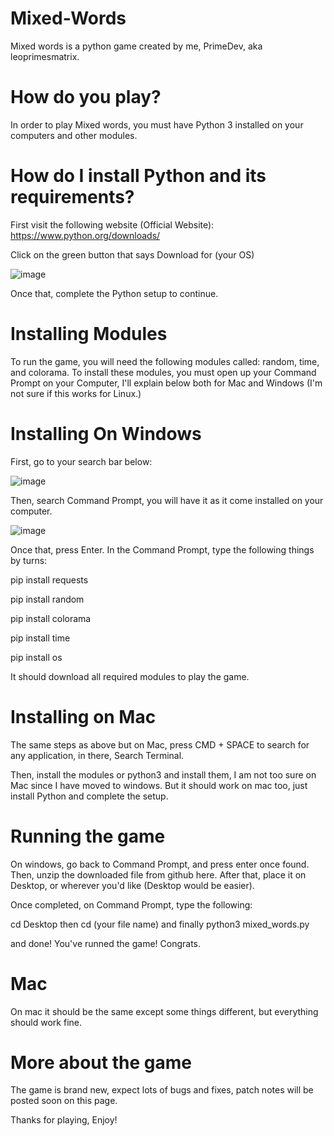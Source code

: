 # Mixed-Words
Mixed words is a python game created by me, PrimeDev, aka leoprimesmatrix.

# How do you play?
In order to play Mixed words, you must have Python 3 installed on your computers and other modules.

# How do I install Python and its requirements?
First visit the following website (Official Website): https://www.python.org/downloads/

Click on the green button that says Download for (your OS)


![image](https://user-images.githubusercontent.com/77511167/223901242-0a2bacd3-48cb-475b-9be3-18d1e44bd96c.png)

Once that, complete the Python setup to continue.

# Installing Modules
To run the game, you will need the following modules called: random, time, and colorama. To install these modules, you must open up your Command Prompt on your Computer, I'll explain below both for Mac and Windows (I'm not sure if this works for Linux.)

# Installing On Windows
First, go to your search bar below:

![image](https://user-images.githubusercontent.com/77511167/223901805-8763a8ae-3674-4477-adc8-9a08560b9540.png)

Then, search Command Prompt, you will have it as it come installed on your computer.

![image](https://user-images.githubusercontent.com/77511167/223901878-a6b7b9a7-b095-49e1-8c3d-c6a29f3a3026.png)

Once that, press Enter. In the Command Prompt, type the following things by turns:

pip install requests

pip install random

pip install colorama

pip install time

pip install os

It should download all required modules to play the game.

# Installing on Mac

The same steps as above but on Mac, press CMD + SPACE to search for any application, in there, Search Terminal.

Then, install the modules or python3 and install them, I am not too sure on Mac since I have moved to windows. But it should work on mac too, just install Python and complete the setup.

# Running the game

On windows, go back to Command Prompt, and press enter once found. Then, unzip the downloaded file from github here. After that, place it on Desktop, or wherever you'd like (Desktop would be easier).

Once completed, on Command Prompt, type the following:

cd Desktop
then
cd (your file name)
and finally
python3 mixed_words.py

and done! You've runned the game! Congrats.

# Mac

On mac it should be the same except some things different, but everything should work fine.

# More about the game
The game is brand new, expect lots of bugs and fixes, patch notes will be posted soon on this page.

Thanks for playing, Enjoy!
